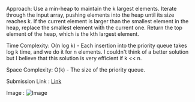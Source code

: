 Approach:
Use a min-heap to maintain the k largest elements.
Iterate through the input array, pushing elements into the heap until its size reaches k.
If the current element is larger than the smallest element in the heap, replace the smallest element with the current one.
Return the top element of the heap, which is the kth largest element.

Time Complexity: O(n log k) - Each insertion into the priority queue takes log k time, and we do it for n elements. I couldn't think of a better solution but I believe that this solution is very efficient if k << n.

Space Complexity: O(k) - The size of the priority queue.

Submission Link : [Link](https://leetcode.com/problems/kth-largest-element-in-an-array/submissions/1140692347)

Image : ![Image](images/Q2.png)